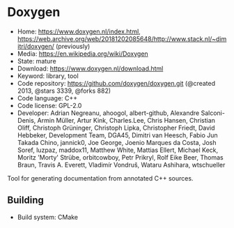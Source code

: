 # Doxygen

- Home: https://www.doxygen.nl/index.html, https://web.archive.org/web/20181202085648/http://www.stack.nl/~dimitri/doxygen/ (previously)
- Media: https://en.wikipedia.org/wiki/Doxygen
- State: mature
- Download: https://www.doxygen.nl/download.html
- Keyword: library, tool
- Code repository: https://github.com/doxygen/doxygen.git (@created 2013, @stars 3339, @forks 882)
- Code language: C++
- Code license: GPL-2.0
- Developer: Adrian Negreanu, ahoogol, albert-github, Alexandre Salconi-Denis, Armin Müller, Artur Kink, Charles.Lee, Chris Hansen, Christian Oliff, Christoph Grüninger, Christoph Lipka, Christopher Friedt, David Hebbeker, Development Team, DGA45, Dimitri van Heesch, Fabio Jun Takada Chino, jannick0, Joe George, Joenio Marques da Costa, Josh Soref, luzpaz, maddox11, Matthew White, Mattias Ellert, Michael Keck, Moritz 'Morty' Strübe, orbitcowboy, Petr Prikryl, Rolf Eike Beer, Thomas Braun, Travis A. Everett, Vladimír Vondruš, Wataru Ashihara, wtschueller

Tool for generating documentation from annotated C++ sources.

## Building

- Build system: CMake
